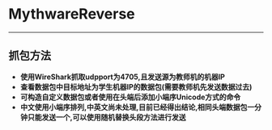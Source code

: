 # MythwareReverse
***
## 抓包方法
- **使用WireShark抓取udpport为4705,且发送源为教师机的机器IP**
- **查看数据包中目标地址为学生机器IP的数据包(需要教师机先发送数据过去)**
- **可构造自定义数据包或者使用在头端后添加小端序Unicode方式的命令**
- **中文使用小端序排列,中英文尚未处理,目前已经得出结论,相同头端数据包一分钟只能发送一个,可以使用随机替换头段方法进行发送**
